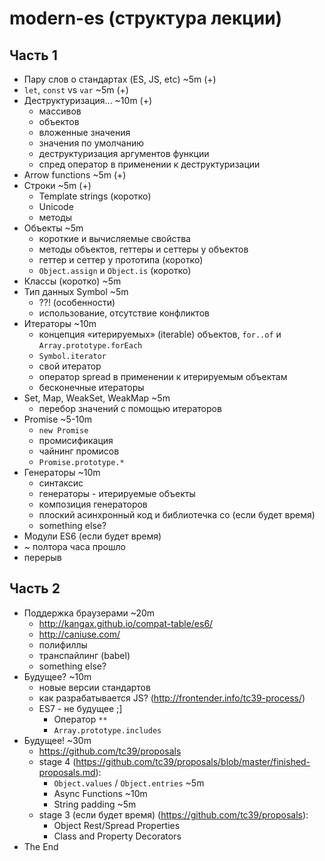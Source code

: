 # modern-es (структура лекции)

## Часть 1
* Пару слов о стандартах (ES, JS, etc) ~5m (+)
* `let`, `const` vs `var` ~5m (+)
* Деструктуризация... ~10m (+)
	- массивов
	- объектов
	- вложенные значения
	- значения по умолчанию
	- деструктуризация аргументов функции
	- спред оператор в применении к деструктуризации
* Arrow functions ~5m (+)
* Строки ~5m (+)
	- Template strings (коротко)
	- Unicode
	- методы
* Объекты ~5m
	- короткие и вычисляемые свойства
	- методы объектов, геттеры и сеттеры у объектов
	- геттер и сеттер у прототипа (коротко)
	- `Object.assign` и `Object.is` (коротко)
* Классы (коротко) ~5m
* Тип данных Symbol ~5m
	- ??! (особенности)
	- использование, отсутствие конфликтов
* Итераторы ~10m
	- концепция «итерируемых» (iterable) объектов, `for..of` и `Array.prototype.forEach`
	- `Symbol.iterator`
	- свой итератор
	- оператор spread в применении к итерируемым объектам
	- бесконечные итераторы
* Set, Map, WeakSet, WeakMap ~5m
	- перебор значений с помощью итераторов
* Promise ~5-10m
	- `new Promise`
	- промисификация
	- чайнинг промисов
	- `Promise.prototype.*`
* Генераторы ~10m
	- синтаксис
	- генераторы - итерируемые объекты
	- композиция генераторов
	- плоский асинхронный код и библиотечка co (если будет время)
	- something else?
* Модули ES6 (если будет время)
* ~ полтора часа прошло
* перерыв

## Часть 2
* Поддержка браузерами ~20m
	- http://kangax.github.io/compat-table/es6/
	- http://caniuse.com/
	- полифиллы
	- транспайлинг (babel)
	- something else?
* Будущее? ~10m
	- новые версии стандартов
	- как разрабатывается JS? (http://frontender.info/tc39-process/)
	- ES7 - не будущее ;]
		- Оператор `**`
		- `Array.prototype.includes`
* Будущее! ~30m
	- https://github.com/tc39/proposals
	- stage 4 (https://github.com/tc39/proposals/blob/master/finished-proposals.md):
		- `Object.values` / `Object.entries` ~5m
		- Async Functions ~10m
		- String padding ~5m
	- stage 3 (если будет время) (https://github.com/tc39/proposals):
		- Object Rest/Spread Properties
		- Class and Property Decorators
* The End
